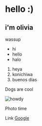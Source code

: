 # hello :) 

## i'm olivia

wassup

* hi
* hello
* halo 

1. heya
2. konichiwa
3. buenos dias

Dogs are cool 

![howdy](https://uiuc-ischool-dataviz.github.io/spring2019online/week04/data/littleCorgiInHat.png)

Photo time

Link [Google](google.com)
